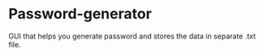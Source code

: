 # Password-generator
GUI that helps you generate password and stores the data in separate .txt file.
